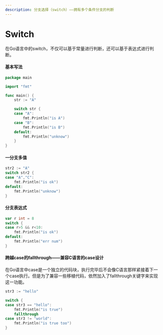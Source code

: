 ```yaml
---
description: 分支选择（switch）——拥有多个条件分支的判断
---
```


# Switch

在Go语言中的switch，不仅可以基于常量进行判断，还可以基于表达式进行判断。

#### 基本写法

```go
package main

import "fmt"

func main() {
	str := "A"

	switch str {
	case "A":
		fmt.Println("is A")
	case "B":
		fmt.Println("is B")
	default:
		fmt.Println("unknow")
	}
}

```

#### 一分支多值

```go
str2 := "A"
switch str2 {
case "A","C":
	fmt.Println("is ok")
default:
	fmt.Println("unknow")
}
```

#### 分支表达式

```go
var r int = 8
switch {
case r>5 && r<10:
	fmt.Println("is ok")
default:
	fmt.Println("err num")
}
```

#### 跨越case的fallthrough——兼容C语言的case设计

在Go语言中case是一个独立的代码块，执行完毕后不会像C语言那样紧接着下一个case执行。但是为了兼容一些移植代码，依然加入了fallthrough关键字来实现这一功能。

```go
str3 := "hello"

switch {
case str3 == "hello":
	fmt.Println("is true")
	fallthrough
case str3 != "world":
	fmt.Println("is true too")
}
```


